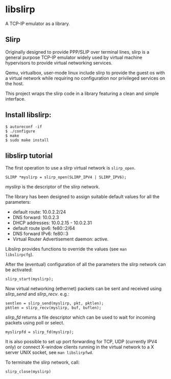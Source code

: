 # libslirp
A TCP-IP emulator as a library.

## Slirp

Originally designed to provide PPP/SLIP over terminal lines, slirp is a general purpose TCP-IP emulator widely used
by virtual machine hypervisors to provide virtual networking services.

Qemu, virtualbox, user-mode linux include slirp to provide the guest os with a virtual network while requiring no
configuration nor privileged services on the host.

This project wraps the slirp code in a library featuring a clean and simple interface.

## Install libslirp:

```
$ autoreconf -if
$ ./configure
$ make
$ sudo make install
```

## libslirp tutorial

The first operation to use a slirp virtual network is <code>slirp_open</code>.
```
SLIRP *myslirp = slirp_open(SLIRP_IPV4 | SLIRP_IPV6);
```

*myslirp* is the descriptor of the slirp network.

The library has been designed to assign suitable default values for all the parameters:
* default route: 10.0.2.2/24
* DNS forward: 10.0.2.3
* DHCP addresses: 10.0.2.15 - 10.0.2.31
* default route ipv6: fe80::2/64
* DNS forward IPv6: fe80::3
* Virtual Router Advertisement daemon: active.

Libslirp provides functions to override the values (see <code>man libslirpcfg</code>).

After the (eventual) configuration of all the parameters the slirp network can be activated:
```
slirp_start(myslirp);
```

Now virtual networking (ethernet) packets can be sent and received using *slirp_send* and *slirp_recv*. e.g.:
```
sentlen = slirp_send(myslirp, pkt, pktlen);
pktlen = slirp_recv(myslirp, buf, buflen);
```

*slirp_fd* returns a file descriptor which can be used to wait for incoming packets using poll or select.
```
myslirpfd = slirp_fd(myslirp);
```

It is also possible to set up port forwarding for TCP, UDP (currently IPV4 only) or connect X-window clients
running in the virtual network to a X server UNIX socket, see <code>man libslirpfwd</code>.

To terminate the slirp network, call:
```
slirp_close(myslirp)
```
